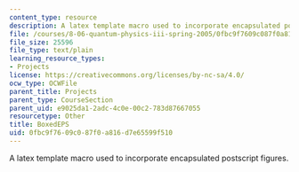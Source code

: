 ```yaml
---
content_type: resource
description: A latex template macro used to incorporate encapsulated postscript figures.
file: /courses/8-06-quantum-physics-iii-spring-2005/0fbc9f7609c087f0a816d7e65599f510_BoxedEPS.tex
file_size: 25596
file_type: text/plain
learning_resource_types:
- Projects
license: https://creativecommons.org/licenses/by-nc-sa/4.0/
ocw_type: OCWFile
parent_title: Projects
parent_type: CourseSection
parent_uid: e9025da1-2adc-4c0e-00c2-783d87667055
resourcetype: Other
title: BoxedEPS
uid: 0fbc9f76-09c0-87f0-a816-d7e65599f510
---
```

A latex template macro used to incorporate encapsulated postscript figures.